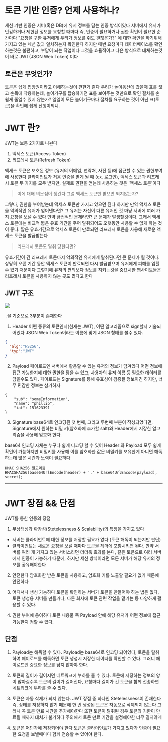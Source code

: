 # 토큰 기반 인증? 언제 사용하나?
세션 기반 인증은 서버(혹은 DB)에 유저 정보를 담는 인증 방식이였다
서버에서 유저가 민감하거나 제한된 정보를 요청할 때마다
즉, 인증이 필요하거나 권한 확인이 필요한 순간마다 "요청을 구한 유저에게 
우리가 정보를 줘도 괜찮은가?" 에 대한 확인을 하기위해 가지고 있는 세션 
값과 일치하는지 확인한다
하지만 매번 요청마다 데이터베이스를 확인하는것은 불편하고, 부담이 되는 
작업이다 그것을 효율적이고 나은 방식으로 대체하는것이 바로 JWT(JSON Web 
Token) 이다

## 토큰은 무엇인가?
토큰은 쉽게 입장권이라고 이해하는것이 편한거 같다
우리가 놀이동산에 갔을때 표를 끊고 손목에 착용하는데, 놀이기구를 
탑승하기전 표를 보여주는 것만으로 확인 절차를 손쉽게 줄일수 있지 않는가? 
일일이 모든 놀이기구마다 절차를 요구하는 것이 아닌 표(토큰)을 확인해 쉽게 
진행이되니.

# JWT 란?
JWT는 보통 2가지로 나뉜다

1. 액세스 토큰(Access Token)
2. 리프레시 토큰(Refresh Token)

액세스 토큰은 보호된 정보 (유저의 이메일, 연락처, 사진 등)에 접근할 수 
있는 권한부여에 사용한다
클라이언트가 처음 인증을 받게 될 때 (ex. 로그인), 액세스 토큰과 리프레시 
토큰 두 가지를 모두 받지만,
실제로 권한을 얻는데 사용하는 것은 '액세스 토큰'이다

> 이에 대해 의문점이 생긴다 그럼 액세스 토큰만 받으면 되지않는가?

그렇다, 권한을 부여받는데 액세스 토큰만 가지고 있으면 된다
하지만 만약 액세스 토큰을 악의적인 유저가 얻어낸다면?
그 유저는 자신이 다른 유저인 것 마냥 서버에 여러 가지 요청을 보낼 수 있다
만약 금전적인 문제라면? 큰 문제가 발생할것이다.
그래서 액세스 토큰에는 비교적 짧은 유효 기간을 주어 탈취되어도 오랫동안 
사용할 수 없게 하는 것이 좋다.
짧은 유효기간으로 액세스 토큰이 만료되면 리프레시 토큰을 사용해 새로운 
액세스 토큰을 발급받는다

> 리프레시 토큰도 탈취 당한다면?

유효기간이 긴 리프레시 토큰마저 악의적인 유저에게 탈취된다면 큰 문제가 될 
것이다.
상당히 오랜 기간 동안 액세스 토큰이 만료되면 다시 발급받으며 유저에게 
피해를 입힐수 있기 때문이다
그렇기에 유저의 편의보다 정보를 지키는것을 중요시한 웹사이트들은 리프레시 
토큰을 사용하지 않는 곳도 많다고 한다

## JWT 구조
![](https://velog.velcdn.com/images/minthug94_/post/7b8c8898-8dc2-4138-b5c7-fce039646f61/image.png)

<code>.</code>을 기준으로 3부분이 존재한다

1. Header
어떤 종류의 토큰인지(현재는 JWT), 어떤 알고리즘으로 sign할지 기술되어있다
JSON Web Token이라는 이름에 맞게 JSON 형태를 볼수 있다.
```JSON
{
  "alg":"HS256",
  "typ":"JWT"
}
```

2. Payload
페이로드엔 서버에서 활용할 수 있는 유저의 정보가 담겨있다
어떤 정보에 접근 가능한지에 대한 권한을 담을 수 있고, 사용자의 유저 이름 
등 필요한 데이터를 담을수도 있다.
페이로드는 Signature를 통해 유효성이 검증될 정보이긴 하지만, 너무 민감한 
정보는 삼가하자
```
{
	"sub": "someInformation",
    "name": "phillip",
    "iat": 151623391
}
```

3. Signature
base64로 인코딩된 첫 번째, 그리고 두번째 부분이 작성되었다면, 
Signature에서 원하는 비밀 키(암호화에 추가할 salt)와 Header에서 저장한 
알고리즘을 사용해 암호화 한다.

base64 인코딩 자체는 누구나 쉽게 디코딩 할 수 있어 Header 와 Payload 모두 
쉽게 확인이 가능하지만
비밀키를 사용해 이를 암호화한 값은 비밀키를 보유한게 아니면 해독하는데 
많은 시간과 노력이 필요하다

```
HMAC SHA256 알고리즘
HMACSHA256(base64UrlEncode(header) + '.' + base64UrlEncode(payload), 
secret);

```


------------

# JWT 장점 && 단점
JWT를 통한 인증의 장점

1. 무상태성과 확장성(Stetelessness & Scalability)의 특징을 가지고 있다
- 서버는 클라이언트에 대한 정보를 저장할 필요가 없다 (토큰 해독이 되는지만 
판단)
- 클라이언트는 새로운 요청을 보낼 때마다 토큰을 헤더에 포함시키면 된다.
만약 서버를 여러 개 가지고 있는 서비스라면 더더욱 효과를 본다, 같은 
토큰으로 여러 서버에서 인증이 가능하기 때문에,
하지만 세션 방식이라면 모든 서버가 해당 유저의 정보를 공유해야한다

2. 안전한다
암호화한 받은 토큰을 사용하고, 암호화 키를 노출할 필요가 없기 때문에 
안전하다

3. 어디서나 생성 가능하다
토큰을 확인하는 서버가 토큰을 만들어야 하는 법은 없다, 토큰 생성용 서버를 
만들거나, 다른 회사에 토큰 관련 작업을 맡기는 등 다양하게 활용할 수 있다.

4. 권한 부여에 용이하다
토큰 내용물 즉 Payload 안에 해당 유저가 어떤 정보에 접근 가능한지 정할 수 
있다.

## 단점

1. Payload는 해독할 수 있다.
Payload는 base64로 인코딩 되어있다, 토큰을 탈취하여 페이로드를 해독하면 
토큰 생성시 저장한 데이터를 확인할 수 있다.
그러니 페이로드엔 중요한 정보를 담지 않아야 한다.

2. 토큰의 길이가 길어지면 네트워크에 부하를 줄 수 있다.
토큰에 저장하는 정보의 양이 많아질수록 토큰의 길이가 길어진다, 요청마다 
길이가 긴 토큰을 함께 전송하면 네트워크에 부하를 줄 수 있다.

3. 토큰은 자동 삭제가 되지 않는다.
JWT 장점 중 하나인 Stetelessness이 존재한다 즉, 상태를 저장하지 않기 
때문에 한 번 생성된 토큰은 자동으로 삭제되지 않는다 그러니 꼭 토큰 만료 
시간을 추가해야한다
또한 토큰이 탈취된 경우 토큰의 기한이 만료될 때까지 대처가 불가하다 
주의해서 토큰 만료 기간을 설정해야한 너무 길지않게

4. 토큰은 어딘가에 저장되어야 한다
토큰은 클라이언트가 가지고 있다가 인증이 필요한 요청을 보낼때마다 함께 
전송할 수 있어야 한다.
